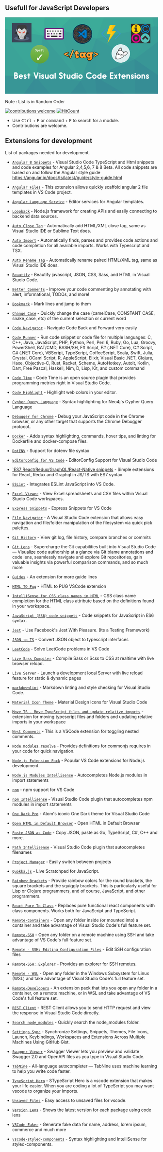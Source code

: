 Usefull for JavaScript Developers
------

![Banner](static/banner.png)

Note : List is in Random Order

[![contributions welcome](https://img.shields.io/badge/contributions-welcome-brightgreen.svg?style=flat)](https://github.com/aravindnc/A-to-Z-List-of-Useful-Node.js-Modules/issues)
[![HitCount](http://hits.dwyl.io/aravindnc/A-to-Z-List-of-Useful-Node.js-Modules.svg)](http://hits.dwyl.io/aravindnc/A-to-Z-List-of-Useful-Node.js-Modules)

* Use <kbd>Ctrl</kbd> + <kbd>F</kbd> or <kbd>command</kbd> + <kbd>F</kbd> to search for a module.
* Contributions are welcome.

## Extensions for development

List of packages needed for development.

* [`Angular 8 Snippets`](https://marketplace.visualstudio.com/items?itemName=Mikael.Angular-BeastCode) - Visual Studio Code TypeScript and Html snippets and code examples for Angular 2,4,5,6, 7 & 8 Beta.
All code snippets are based on and follow the Angular style guide https://angular.io/docs/ts/latest/guide/style-guide.html

* [`Angular Files`](https://marketplace.visualstudio.com/items?itemName=alexiv.vscode-angular2-files) - This extension allows quickly scaffold angular 2 file templates in VS Code project.

* [`Angular Language Service`](https://marketplace.visualstudio.com/items?itemName=Angular.ng-template) - Editor services for Angular templates.
* [`Loopback`](http://loopback.io/) - Node.js framework for creating APIs and easily connecting to backend data sources.

* [`Auto Close Tag`](https://marketplace.visualstudio.com/items?itemName=Mikael.Angular-BeastCode) - Automatically add HTML/XML close tag, same as Visual Studio IDE or Sublime Text does.

* [`Auto Import`](https://marketplace.visualstudio.com/items?itemName=steoates.autoimport) - Automatically finds, parses and provides code actions and code completion for all available imports. Works with Typescript and TSX.

* [`Auto Rename Tag`](https://marketplace.visualstudio.com/items?itemName=formulahendry.auto-rename-tag) - Automatically rename paired HTML/XML tag, same as Visual Studio IDE does.

* [`Beautify`](https://marketplace.visualstudio.com/items?itemName=HookyQR.beautify) - Beautify javascript, JSON, CSS, Sass, and HTML in Visual Studio Code.

* [`Better Comments`](https://marketplace.visualstudio.com/items?itemName=aaron-bond.better-comments) - Improve your code commenting by annotating with alert, informational, TODOs, and more!

* [`Bookmark`](https://marketplace.visualstudio.com/items?itemName=alefragnani.Bookmarks) - Mark lines and jump to them

* [`Change Case`](https://marketplace.visualstudio.com/items?itemName=mostafa.change-case) - Quickly change the case (camelCase, CONSTANT_CASE, snake_case, etc) of the current selection or current word

* [`Code Navigator`](https://marketplace.visualstudio.com/items?itemName=vikas.code-navigation) - Navigate Code Back and Forward very easily

* [`Code Runner`](https://marketplace.visualstudio.com/items?itemName=formulahendry.code-runner) - Run code snippet or code file for multiple languages: C, C++, Java, JavaScript, PHP, Python, Perl, Perl 6, Ruby, Go, Lua, Groovy, PowerShell, BAT/CMD, BASH/SH, F# Script, F# (.NET Core), C# Script, C# (.NET Core), VBScript, TypeScript, CoffeeScript, Scala, Swift, Julia, Crystal, OCaml Script, R, AppleScript, Elixir, Visual Basic .NET, Clojure, Haxe, Objective-C, Rust, Racket, Scheme, AutoHotkey, AutoIt, Kotlin, Dart, Free Pascal, Haskell, Nim, D, Lisp, Kit, and custom command

* [`Code Time`](https://marketplace.visualstudio.com/items?itemName=softwaredotcom.swdc-vscode) - Code Time is an open source plugin that provides programming metrics right in Visual Studio Code.

* [`Code Highlight`](https://marketplace.visualstudio.com/items?itemName=naumovs.color-highlight) - Highlight web colors in your editor.

* [`Cypher Query Language`](https://marketplace.visualstudio.com/items?itemName=jakeboone02.cypher-query-language) - Syntax highlighting for Neo4j's Cypher Query Language

* [`Debugger for Chrome`](https://marketplace.visualstudio.com/items?itemName=msjsdiag.debugger-for-chrome) - Debug your JavaScript code in the Chrome browser, or any other target that supports the Chrome Debugger protocol..

* [`Docker`](https://marketplace.visualstudio.com/items?itemName=ms-azuretools.vscode-docker) - Adds syntax highlighting, commands, hover tips, and linting for Dockerfile and docker-compose files.

* [`DotENV`](https://marketplace.visualstudio.com/items?itemName=mikestead.dotenv) - Support for dotenv file syntax

* [`EditorConfig for VS Code`](https://marketplace.visualstudio.com/items?itemName=EditorConfig.EditorConfig) - EditorConfig Support for Visual Studio Code

* [`ES7 React/Redux/GraphQL/React-Native snippets](https://marketplace.visualstudio.com/items?itemName=dsznajder.es7-react-js-snippets) - Simple extensions for React, Redux and Graphql in JS/TS with ES7 syntax

* [`ESLint`](https://marketplace.visualstudio.com/items?itemName=dbaeumer.vscode-eslint) - Integrates ESLint JavaScript into VS Code.

* [`Excel Viewer`](https://marketplace.visualstudio.com/items?itemName=GrapeCity.gc-excelviewer) - View Excel spreadsheets and CSV files within Visual Studio Code workspaces.

* [`Express Snippets`](https://marketplace.visualstudio.com/items?itemName=vladmrnv.expresssnippet) - Express Snippets for VS Code

* [`File Navigator`](https://marketplace.visualstudio.com/items?itemName=jakelucas.code-file-nav) - A Visual Studio Code extension that allows easy navigation and file/folder manipulation of the filesystem via quick pick palettes.

* [`Git History`](https://marketplace.visualstudio.com/items?itemName=donjayamanne.githistory) - View git log, file history, compare branches or commits

* [`Git Lens`](https://marketplace.visualstudio.com/items?itemName=eamodio.gitlens) - Supercharge the Git capabilities built into Visual Studio Code — Visualize code authorship at a glance via Git blame annotations and code lens, seamlessly navigate and explore Git repositories, gain valuable insights via powerful comparison commands, and so much more

* [`Guides`](https://marketplace.visualstudio.com/items?itemName=spywhere.guides) - An extension for more guide lines

* [`HTML TO Pug`](https://marketplace.visualstudio.com/items?itemName=dbalas.vscode-html2pug) - HTML to PUG VSCode extension

* [`IntelliSense for CSS class names in HTML`](https://marketplace.visualstudio.com/items?itemName=Zignd.html-css-class-completion) - CSS class name completion for the HTML class attribute based on the definitions found in your workspace.

* [`JavaScript (ES6) code snippets`](https://marketplace.visualstudio.com/items?itemName=xabikos.JavaScriptSnippets) - Code snippets for JavaScript in ES6 syntax.

* [`Jest`](https://marketplace.visualstudio.com/items?itemName=Orta.vscode-jest) - Use Facebook's Jest With Pleasure. (Its a Testing Framework)

* [`JSON to TS`](https://marketplace.visualstudio.com/items?itemName=MariusAlchimavicius.json-to-ts) - Convert JSON object to typescript interfaces

* [`LeetCode`](https://marketplace.visualstudio.com/items?itemName=shengchen.vscode-leetcode) - Solve LeetCode problems in VS Code

* [`Live Sass Compiler`](https://marketplace.visualstudio.com/items?itemName=ritwickdey.live-sass) - Compile Sass or Scss to CSS at realtime with live browser reload.

* [`Live Server`](https://marketplace.visualstudio.com/items?itemName=ritwickdey.LiveServer) - Launch a development local Server with live reload feature for static & dynamic pages

* [`markdownlint`](https://marketplace.visualstudio.com/items?itemName=DavidAnson.vscode-markdownlint) - Markdown linting and style checking for Visual Studio Code.

* [`Material Icon Theme`](https://marketplace.visualstudio.com/items?itemName=PKief.material-icon-theme) - Material Design Icons for Visual Studio Code

* [`Move TS - Move TypeScript files and update relative imports`](https://marketplace.visualstudio.com/items?itemName=stringham.move-ts) - extension for moving typescript files and folders and updating relative imports in your workspace

* [`Nest Comments`](https://marketplace.visualstudio.com/items?itemName=philsinatra.nested-comments) - This is a VSCode extension for toggling nested comments.

* [`Node modules resolve`](https://marketplace.visualstudio.com/items?itemName=naumovs.node-modules-resolve) - Provides definitions for commonjs requires in your code for quick navigation.

* [`Node.js Extension Pack`](https://marketplace.visualstudio.com/items?itemName=waderyan.nodejs-extension-pack) - Popular VS Code extensions for Node.js development.

* [`Node.js Modules Intellisense`](https://marketplace.visualstudio.com/items?itemName=leizongmin.node-module-intellisense) - Autocompletes Node.js modules in import statements

* [`npm`](https://marketplace.visualstudio.com/items?itemName=eg2.vscode-npm-script) - npm support for VS Code

* [`npm Intellisense`](https://marketplace.visualstudio.com/items?itemName=christian-kohler.npm-intellisense) - Visual Studio Code plugin that autocompletes npm modules in import statements

* [`One Dark Pro`](https://marketplace.visualstudio.com/items?itemName=zhuangtongfa.Material-theme) - Atom's iconic One Dark theme for Visual Studio Code

* [`Open HTML in Default Browser`](https://marketplace.visualstudio.com/items?itemName=peakchen90.open-html-in-browser) - Open HTML in Default Browser

* [`Paste JSON as Code`](https://marketplace.visualstudio.com/items?itemName=quicktype.quicktype) - Copy JSON, paste as Go, TypeScript, C#, C++ and more.

* [`Path Intellisense`](https://marketplace.visualstudio.com/items?itemName=christian-kohler.path-intellisense) - Visual Studio Code plugin that autocompletes filenames

* [`Project Manager`](https://marketplace.visualstudio.com/items?itemName=alefragnani.project-manager) - Easily switch between projects

* [`Quokka.js`](https://marketplace.visualstudio.com/items?itemName=WallabyJs.quokka-vscode) - Live Scratchpad for JavaScript.

* [`Rainbow Brackets`](https://marketplace.visualstudio.com/items?itemName=2gua.rainbow-brackets) - Provide rainbow colors for the round brackets, the square brackets and the squiggly brackets. This is particularly useful for Lisp or Clojure programmers, and of course, JavaScript, and other programmers.

* [`React Pure To Class`](https://marketplace.visualstudio.com/items?itemName=angryobject.react-pure-to-class-vscode) - Replaces pure functional react components with class components. Works both for JavaScript and TypeScript.

* [`Remote-Containers`](https://marketplace.visualstudio.com/items?itemName=ms-vscode-remote.remote-containers) - Open any folder inside (or mounted into) a container and take advantage of Visual Studio Code's full feature set.

* [`Remote-SSH`](https://marketplace.visualstudio.com/items?itemName=ms-vscode-remote.remote-ssh) - Open any folder on a remote machine using SSH and take advantage of VS Code's full feature set.

* [`Remote - SSH: Editing Configuration Files`](https://marketplace.visualstudio.com/items?itemName=ms-vscode-remote.remote-ssh-edit) - Edit SSH configuration files

* [`Remote-SSH: Explorer`](https://marketplace.visualstudio.com/items?itemName=ms-vscode-remote.remote-ssh-explorer) - Provides an explorer for SSH remotes.

* [`Remote - WSL`](https://marketplace.visualstudio.com/items?itemName=ms-vscode-remote.remote-wsl) - Open any folder in the Windows Subsystem for Linux (WSL) and take advantage of Visual Studio Code's full feature set.

* [`Remote-Developers`](https://marketplace.visualstudio.com/items?itemName=ms-vscode-remote.vscode-remote-extensionpack) - An extension pack that lets you open any folder in a container, on a remote machine, or in WSL and take advantage of VS Code's full feature set.

* [`REST Client`](https://marketplace.visualstudio.com/items?itemName=humao.rest-client) - REST Client allows you to send HTTP request and view the response in Visual Studio Code directly.

* [`Search node_modules`](https://marketplace.visualstudio.com/items?itemName=jasonnutter.search-node-modules) - Quickly search the node_modules folder.

* [`Settings Sync`](https://marketplace.visualstudio.com/items?itemName=Shan.code-settings-sync) - Synchronize Settings, Snippets, Themes, File Icons, Launch, Keybindings, Workspaces and Extensions Across Multiple Machines Using GitHub Gist.

* [`Swagger Viewer`](https://marketplace.visualstudio.com/items?itemName=Arjun.swagger-viewer) - Swagger Viewer lets you preview and validate Swagger 2.0 and OpenAPI files as you type in Visual Studio Code.

* [`TabNine`](https://marketplace.visualstudio.com/items?itemName=TabNine.tabnine-vscode) - All-language autocompleter — TabNine uses machine learning to help you write code faster.

* [`TypeScript Hero`](https://marketplace.visualstudio.com/items?itemName=rbbit.typescript-hero) - STypeScript Hero is a vscode extension that makes your life easier. When you are coding a lot of TypeScript you may want vscode to organize your imports.

* [`Unsaved Files`](https://marketplace.visualstudio.com/items?itemName=wraith13.unsaved-files-vscode) - Easy access to unsaved files for vscode.

* [`Version Lens`](https://marketplace.visualstudio.com/items?itemName=pflannery.vscode-versionlens) - Shows the latest version for each package using code lens

* [`VSCode-Faker`](https://marketplace.visualstudio.com/items?itemName=deerawan.vscode-faker) - Generate fake data for name, address, lorem ipsum, commerce and much more

* [`vscode-styled-components`](https://marketplace.visualstudio.com/items?itemName=jpoissonnier.vscode-styled-components) - Syntax highlighting and IntelliSense for styled-components.